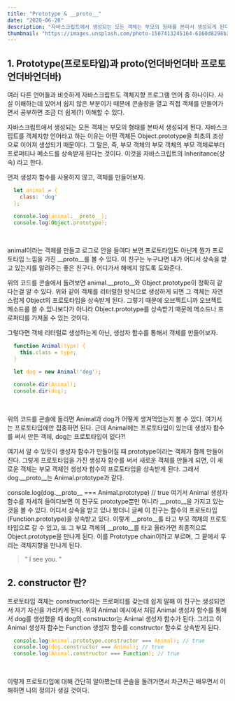 ```yaml
---
title: "Prototype & __proto__"
date: "2020-06-20"
description: "자바스크립트에서 생성되는 모든 객체는 부모의 형태를 본따서 생성되게 된다. 자바스크립트를 객체지향 언어라고 하는 이유는 어떤 객체든 Object.prototype을 최초의 조상으로 이어져 생성되기 때문이다."
thumbnail: "https://images.unsplash.com/photo-1507413245164-6160d8298b31?ixlib=rb-1.2.1&ixid=eyJhcHBfaWQiOjEyMDd9&auto=format&fit=crop&w=1350&q=80"
---
```


## 1. Prototype(프로토타입)과 __proto__(언더바언더바 프로토 언더바언더바)

여러 다른 언어들과 비슷하게 자바스크립트도 객체지향 프로그램 언어 중 하나이다. 사실 이해하는데 있어서 쉽지 않은 부분이기 때문에 콘솔창을 열고 직접 객체를 만들어가면서 공부하면 조금 더 쉽게(?) 이해할 수 있다.

자바스크립트에서 생성되는 모든 객체는 부모의 형태를 본따서 생성되게 된다. 자바스크립트를 객체지향 언어라고 하는 이유는 어떤 객체든 Object.prototype을 최초의 조상으로 이어져 생성되기 때문이다. 그 말은, 즉, 부모 객체의 부모 객체의 부모 객체로부터 프로퍼티나 메소드를 상속받게 된다는 것이다. 이것을 자바스크립트의 Inheritance(상속) 라고 한다.

먼저 생성자 함수를 사용하지 않고, 객체를 만들어보자.

<span style="color: orange;">

```javascript
  let animal = {
    class: 'dog'
  };

  console.log(animal.__proto__);
  console.log(Object.prototype);
```

</span>
<br />

animal이라는 객체를 만들고 로그로 안을 들여다 보면 프로토타입도 아닌게 뭔가 프로토타입 느낌을 가진 \_\_proto\_\_를 볼 수 있다. 이 친구는 누구냐면 내가 어디서 상속을 받고 있는지를 알려주는 좋은 친구다. 어디가서 해메지 않도록 도와준다.

위의 코드를 콘솔에서 돌려보면 animal.\_\_proto\_\_와 Object.prototype이 정확히 같다는걸 알 수 있다. 위와 같이 객체를 리터럴한 방식으로 생성하게 되면 그 객체는 자연스럽게 Object의 프로토타입을 상속받게 된다. 그렇기 때문에 오브젝트니까 오브젝트 메소드를 쓸 수 있나보다가 아니라 Object.prototype를 상속받기 때문에 메소드나 프로퍼티를 가져올 수 있는 것이다.

그렇다면 객체 리터럴로 생성하는게 아닌, 생성자 함수를 통해서 객체를 만들어보자.

<span style="color: orange;">

```javascript
  function Animal(type) {
    this.class = type;
  }

  let dog = new Animal('dog');

  console.dir(Animal);
  console.dir(dog);
```

</span>
<br />

위의 코드를 콘솔에 돌리면 Animal과 dog가 어떻게 생겨먹었는지 볼 수 있다. 여기서는 프로토타입에만 집중하면 된다. 근데 Animal에는 프로토타입이 있는데 생성자 함수를 써서 만든 객체, dog는 프로토타입이 없다?!

여기서 알 수 있듯이 생성자 함수가 만들어질 때 prototype이라는 객체가 함께 만들어진다. 그렇게 프로토타입을 가진 생성자 함수를 써서 새로운 객체를 만들게 되면, 이 새로운 객체는 부모 객체인 생성자 함수의 프로토타입을 상속받게 된다. 그래서 dog.__proto__는 Animal.prototype과 같다.

console.log(dog.\_\_proto\_\_ === Animal.prototype) // true
여기서 Animal 생성자 함수를 자세히 들여다보면 이 친구도 prototype뿐만 아니라 __proto__을 가지고 있는것을 볼 수 있다. 어디서 상속을 받고 있나 봤더니 글쎄 이 친구는 함수의 프로토타입(Function.prototype)을 상속받고 있다. 이렇게 __proto__를 타고 부모 객체의 프로토타입으로 갈 수 있고, 또 그 부모 객체의 \_\_proto\_\_를 타고 올라가면 최종적으로 Object.prototype을 만나게 된다. 이를 Prototype chain이라고 부르며, 그 끝에서 우리는 객체지향을 만나게 된다.

> " I see you. "
 
## 2. constructor 란?

프로토타입 객체는 constructor라는 프로퍼티를 갖는데 쉽게 말해 이 친구는 생성되면서 자기 자신을 가리키게 된다. 위의 Animal 예시에서 처럼 Animal 생성자 함수를 통해서 dog를 생성했을 때 dog의 constructor는 Animal 생성자 함수가 된다. 그리고 이 Animal 생성자 함수는 Function 생성자 함수를 constructor 함수로 상속받게 된다.

<span style="color: orange;">

```javascript
  console.log(Animal.prototype.constructor === Animal); // true
  console.log(dog.constructor === Animal); // true
  console.log(Animal.constructor === Function); // true
```

</span>
<br />

이렇게 프로토타입에 대해 간단히 알아봤는데 콘솔을 돌려가면서 차근차근 배우면서 이해하면 나의 정의가 생길 것이다.